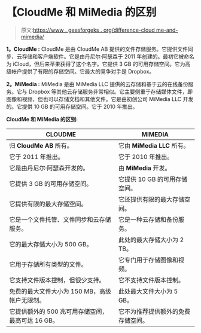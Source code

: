# 【CloudMe 和 MiMedia 的区别

> 原文:[https://www . geesforgeks . org/difference-cloud me-and-mimedia/](https://www.geeksforgeeks.org/difference-between-cloudme-and-mimedia/)

**1。CloudMe :**
CloudMe 是由 CloudMe AB 提供的文件存储服务。它提供文件同步、云存储和客户端软件。它是由丹尼尔·阿瑟森于 2011 年创建的。最初它被命名为 iCloud，但后来苹果获得了这个名字。它提供 3 GB 的可用存储空间。它为高级帐户提供了有限的存储空间。它最大的竞争对手是 Dropbox。

**2。MiMedia :**
MiMedia 是由 MiMedia LLC 提供的云存储和基于云的在线备份服务。它与 Dropbox 等其他云存储服务非常相似。它主要侧重于存储媒体文件，即图像和视频，但也可以存储文档和其他文件。它是由初创公司 MiMedia LLC 开发的。它提供 10 GB 的可用存储空间。它于 2010 年推出。

**CloudMe 和 MiMedia 的区别:**

<center>

| CLOUDME | MIMEDIA |
| --- | --- |
| 归 **CloudMe AB** 所有。 | 它由 **MiMedia LLC** 所有。 |
| 它于 2011 年推出。 | 它于 2010 年推出。 |
| 它是由丹尼尔·阿瑟森开发的。 | 由 **MiMedia** 开发。 |
| 它提供 3 GB 的可用存储空间。 | 它提供 10 GB 的可用存储空间。 |
| 它提供有限的最大存储空间。 | 它还提供有限的最大存储空间。 |
| 它是一个文件托管、文件同步和云存储服务。 | 它是一种云存储和备份服务。 |
| 它的最大存储大小为 500 GB。 | 此处的最大存储大小为 2 TB。 |
| 它用于存储所有类型的文件。 | 它专门用于存储图像和视频。 |
| 它支持文件版本控制，但很少支持。 | 它不支持文件版本控制。 |
| 免费的最大文件大小为 150 MB，高级帐户无限制。 | 此处最大文件大小为 5 GB。 |
| 它提供额外的 500 兆可用存储空间，最高可达 16 GB。 | 它不为推荐提供额外的免费存储空间。 |

</center>